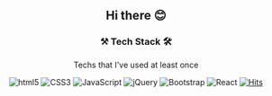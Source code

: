 
<div align=center><h2>Hi there 😊</h2>

 <h3>⚒ Tech Stack 🛠</h3>
 
 Techs that I've used at least once
 
 ![html5](http://img.shields.io/badge/-HTML5-eda3a1?style=flat-square&logo=html5&logoColor="black"/)
 ![CSS3](http://img.shields.io/badge/-CSS3-f7be62?style=flat-square&logo=css3&logoColor="black"/)
 ![JavaScript](http://img.shields.io/badge/-JavaScript-fff833?style=flat-square&logo=javascript&logoColor="black"/)
 ![jQuery](http://img.shields.io/badge/-jQuery-58f983?style=flat-square&logo=jquery&logoColor="black"/)
 ![Bootstrap](http://img.shields.io/badge/-Bootstrap-14dce3?style=flat-square&logo=bootstrap&logoColor="black"/)
 ![React](http://img.shields.io/badge/-React-007dff?style=flat-square&logo=react&logoColor="black"/)
 [![Hits](https://hits.seeyoufarm.com/api/count/incr/badge.svg?url=https%3A%2F%2Fgithub.com%2Fcharenming%2Fhit-counter&count_bg=%2379C83D&title_bg=%23555555&icon=&icon_color=%23E7E7E7&title=hits&edge_flat=false)](https://hits.seeyoufarm.com)






</div>
